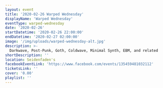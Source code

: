 ```yaml
---
layout: event
title: '2020-02-26 Warped Wednesday'
displayName: 'Warped Wednesday'
eventType: warped-wednesday
date: '2020-02-26'
startDatetime: '2020-02-26 22:00:00'
endDatetime: '2020-02-27 02:00:00'
image: '/img/uploads/warped-wednesday-alt.jpg'
description: >-
  Darkwave, Post-Punk, Goth, Coldwave, Minimal Synth, EBM, and related styles with DJs Kaleidoscope and Sorrow-Vomit.
shortDescription: ''
location: Seidenfaden's
facebookEventLink: 'https://www.facebook.com/events/135459481032112'
ticketsLink: ''
cover: '0.00'
playlist: ''
---
```

